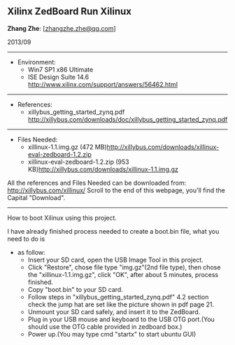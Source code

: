 ## Xilinx ZedBoard Run Xilinux ##

**Zhang Zhe**: [zhangzhe.zhe@qq.com]

2013/09


----------


* Environment: 
    * Win7 SP1 x86 Ultimate 
    * ISE Design Suite 14.6 <http://www.xilinx.com/support/answers/56462.html>


----------


* References:
    * xillybus_getting_started_zynq.pdf <http://xillybus.com/downloads/doc/xillybus_getting_started_zynq.pdf>


----------


- Files Needed:
    * xillinux-1.1.img.gz (472 MB)<http://xillybus.com/downloads/xillinux-eval-zedboard-1.2.zip>
    * xillinux-eval-zedboard-1.2.zip (953 KB)<http://xillybus.com/downloads/xillinux-1.1.img.gz>

All the references and Files Needed can be downloaded from: http://xillybus.com/xillinux/ 
Scroll to the end of this webpage, you'll find the Capital "Download".


----------

How to boot Xilinux using this project.

I have already finished process needed to create a boot.bin file, what you need to do is 

- as follow:
    * Insert your SD card, open the USB Image Tool in this project.
    * Click "Restore", chose file type "img.gz"(2nd file type), then chose the "xillinux-1.1.img.gz", click "OK", after about 5 minutes, process finished.
    * Copy "boot.bin" to your SD card.
    * Follow steps in "xillybus_getting_started_zynq.pdf" 4.2 section check the jump hat are set like the picture shown in pdf page 21.
    * Unmount your SD card safely, and insert it to the ZedBoard.
    * Plug in your USB mouse and keyboard to the USB OTG port.(You should use the OTG cable provided in zedboard box.)
    * Power up.(You may type cmd "startx" to start ubuntu GUI)